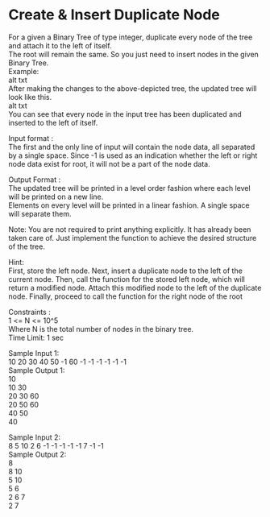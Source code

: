 # Create & Insert Duplicate Node




For a given a Binary Tree of type integer, duplicate every node of the tree and attach it to the left of itself.          
The root will remain the same. So you just need to insert nodes in the given Binary Tree.            
Example:        
alt txt      
After making the changes to the above-depicted tree, the updated tree will look like this.        
alt txt              
You can see that every node in the input tree has been duplicated and inserted to the left of itself.           

Input format :           
The first and the only line of input will contain the node data, all separated by a single space. Since -1 is used as an indication whether the left or right node data exist for root, it will not be a part of the node data.              

Output Format :            
The updated tree will be printed in a level order fashion where each level will be printed on a new line.           
Elements on every level will be printed in a linear fashion. A single space will separate them.             

Note:
You are not required to print anything explicitly. It has already been taken care of. Just implement the function to achieve the desired structure of the tree.             

Hint:            
First, store the left node. Next, insert a duplicate node to the left of the current node. Then, call the function for the stored left node, which will return a modified node. Attach this modified node to the left of the duplicate node. Finally, proceed to call the function for the right node of the root                

Constraints :            
1 <= N <= 10^5          
Where N is the total number of nodes in the binary tree.           
Time Limit: 1 sec         

Sample Input 1:                            
10 20 30 40 50 -1 60 -1 -1 -1 -1 -1 -1            
Sample Output 1:            
10          
10 30         
20 30 60          
20 50 60         
40 50          
40                 

Sample Input 2:         
8 5 10 2 6 -1 -1 -1 -1 -1 7 -1 -1              
Sample Output 2:          
8             
8 10             
5 10          
5 6         
2 6 7         
2 7            
